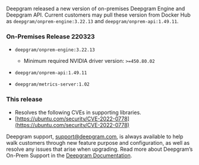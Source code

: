 Deepgram released a new version of on-premises Deepgram Engine and Deepgram API. Current customers may pull these version from Docker Hub as `deepgram/onprem-engine:3.22.13` and `deepgram/onprem-api:1.49.11`.

### On-Premises Release 220323

- `deepgram/onprem-engine:3.22.13`
  - Minimum required NVIDIA driver version: `>=450.80.02`


- `deepgram/onprem-api:1.49.11`
- `deepgram/metrics-server:1.02`

### This release

- Resolves the following CVEs in supporting libraries.
- [https://ubuntu.com/security/CVE-2022-0778](https://ubuntu.com/security/CVE-2022-0778)

Deepgram support, [support@deepgram.com](mailto:support@deepgram.com), is always available to help walk customers through new feature purpose and configuration, as well as resolve any issues that arise when upgrading.
Read more about Deepgram’s On-Prem Support in the [Deepgram Documentation](https://developers.deepgram.com/docs/on-prem-add-ons).

